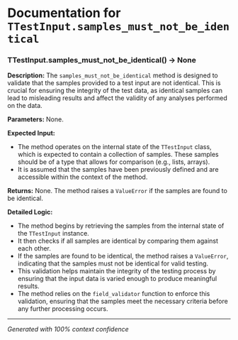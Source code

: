 # Documentation for `TTestInput.samples_must_not_be_identical`

### TTestInput.samples_must_not_be_identical() -> None

**Description:**
The `samples_must_not_be_identical` method is designed to validate that the samples provided to a test input are not identical. This is crucial for ensuring the integrity of the test data, as identical samples can lead to misleading results and affect the validity of any analyses performed on the data.

**Parameters:**
None.

**Expected Input:**
- The method operates on the internal state of the `TTestInput` class, which is expected to contain a collection of samples. These samples should be of a type that allows for comparison (e.g., lists, arrays).
- It is assumed that the samples have been previously defined and are accessible within the context of the method.

**Returns:**
None. The method raises a `ValueError` if the samples are found to be identical.

**Detailed Logic:**
- The method begins by retrieving the samples from the internal state of the `TTestInput` instance.
- It then checks if all samples are identical by comparing them against each other.
- If the samples are found to be identical, the method raises a `ValueError`, indicating that the samples must not be identical for valid testing.
- This validation helps maintain the integrity of the testing process by ensuring that the input data is varied enough to produce meaningful results.
- The method relies on the `field_validator` function to enforce this validation, ensuring that the samples meet the necessary criteria before any further processing occurs.

---
*Generated with 100% context confidence*
